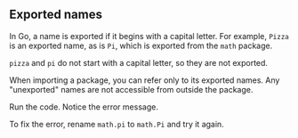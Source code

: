 ## Exported names

In Go, a name is exported if it begins with a capital letter. For example, `Pizza` is an exported name, as is `Pi`, which is exported from the `math` package.

`pizza` and `pi` do not start with a capital letter, so they are not exported.

When importing a package, you can refer only to its exported names. Any "unexported" names are not accessible from outside the package.

Run the code. Notice the error message.

To fix the error, rename `math.pi` to `math.Pi` and try it again.